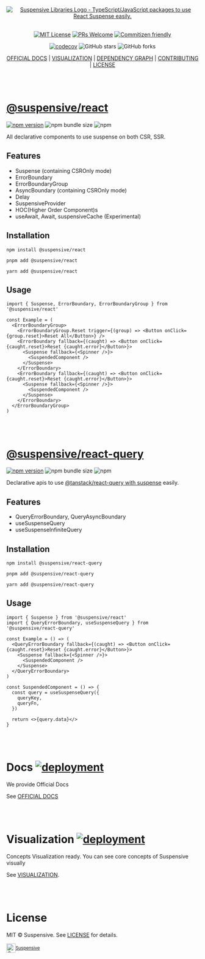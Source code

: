 <div align="center">
  <a href="https://suspensive.org" title="Suspensive Libraries - TypeScript/JavaScript packages to use React Suspense easily">
    <img src="https://raw.githubusercontent.com/suspensive/react/main/websites/docs/static/banner.png" alt="Suspensive Libraries Logo - TypeScript/JavaScript packages to use React Suspense easily." />
  </a>
</div>

<br/>

<div align="center">

[![MIT License](https://img.shields.io/badge/license-MIT-blue.svg?style=for-the-badge&color=61DAFB)](https://github.com/suspensive/react/blob/main/LICENSE) [![PRs Welcome](https://img.shields.io/badge/PRs-welcome-deepgreen.svg?style=for-the-badge&color=blue)](https://github.com/suspensive/react/pulls) [![Commitizen friendly](https://img.shields.io/badge/commitizen-friendly-deepgreen.svg?style=for-the-badge&color=blue)](http://commitizen.github.io/cz-cli/)

[![codecov](https://codecov.io/gh/suspensive/react/branch/main/graph/badge.svg?token=H4VQ71NJ16)](https://codecov.io/gh/suspensive/react) ![GitHub stars](https://img.shields.io/github/stars/suspensive/react?style=social) ![GitHub forks](https://img.shields.io/github/forks/suspensive/react?style=social) 

</div>

<div align="center">

[OFFICIAL DOCS](https://suspensive.org) | [VISUALIZATION](https://visualization.suspensive.org) | [DEPENDENCY GRAPH](https://graph.suspensive.org) | [CONTRIBUTING](https://github.com/suspensive/react/pulls) | [LICENSE](./LICENSE)

</div>

<br/>
<br/>

# [@suspensive/react](https://suspensive.org/docs/react/README.i18n)

[![npm version](https://img.shields.io/npm/v/@suspensive/react?color=61DAFB)](https://www.npmjs.com/package/@suspensive/react) ![npm bundle size](https://img.shields.io/bundlephobia/minzip/@suspensive/react?color=blue) ![npm](https://img.shields.io/npm/dm/@suspensive/react?color=blue)

All declarative components to use suspense on both CSR, SSR.

## Features

- Suspense (containing CSROnly mode)
- ErrorBoundary
- ErrorBoundaryGroup
- AsyncBoundary (containing CSROnly mode)
- Delay
- SuspensiveProvider
- HOC(Higher Order Component)s
- useAwait, Await, suspensiveCache (Experimental)

## Installation

```shell
npm install @suspensive/react
```

```shell
pnpm add @suspensive/react
```

```shell
yarn add @suspensive/react
```

## Usage

```tsx
import { Suspense, ErrorBoundary, ErrorBoundaryGroup } from '@suspensive/react'

const Example = (
  <ErrorBoundaryGroup>
    <ErrorBoundaryGroup.Reset trigger={(group) => <Button onClick={group.reset}>Reset All</Button>} />
    <ErrorBoundary fallback={(caught) => <Button onClick={caught.reset}>Reset {caught.error}</Button>}>
      <Suspense fallback={<Spinner />}>
        <SuspendedComponent />
      </Suspense>
    </ErrorBoundary>
    <ErrorBoundary fallback={(caught) => <Button onClick={caught.reset}>Reset {caught.error}</Button>}>
      <Suspense fallback={<Spinner />}>
        <SuspendedComponent />
      </Suspense>
    </ErrorBoundary>
  </ErrorBoundaryGroup>
)
```

<br/>
<br/>

# [@suspensive/react-query](https://suspensive.org/docs/react-query/README.i18n)

[![npm version](https://img.shields.io/npm/v/@suspensive/react-query?color=61DAFB)](https://www.npmjs.com/package/@suspensive/react-query) ![npm bundle size](https://img.shields.io/bundlephobia/minzip/@suspensive/react-query?color=blue) ![npm](https://img.shields.io/npm/dm/@suspensive/react-query?color=blue)

Declarative apis to use [@tanstack/react-query with suspense](https://tanstack.com/query/v4/docs/guides/suspense) easily.

## Features

- QueryErrorBoundary, QueryAsyncBoundary
- useSuspenseQuery
- useSuspenseInfiniteQuery

## Installation

```shell
npm install @suspensive/react-query
```

```shell
pnpm add @suspensive/react-query
```

```shell
yarn add @suspensive/react-query
```

## Usage

```tsx
import { Suspense } from '@suspensive/react'
import { QueryErrorBoundary, useSuspenseQuery } from '@suspensive/react-query'

const Example = () => (
  <QueryErrorBoundary fallback={(caught) => <Button onClick={caught.reset}>Reset {caught.error}</Button>}>
    <Suspense fallback={<Spinner />}>
      <SuspendedComponent />
    </Suspense>
  </QueryErrorBoundary>
)

const SuspendedComponent = () => {
  const query = useSuspenseQuery({
    queryKey,
    queryFn,
  })

  return <>{query.data}</>
}
```

<br/>
<br/>

# Docs [![deployment](https://img.shields.io/github/deployments/suspensive/react/Production%20%E2%80%93%20docs?label=vercel&logo=vercel&logoColor=white)](https://suspensive.org)

We provide Official Docs

See [OFFICIAL DOCS](https://suspensive.org)

<br/>
<br/>

# Visualization [![deployment](https://img.shields.io/github/deployments/suspensive/react/Production%20%E2%80%93%20Visualization?label=vercel&logo=vercel&logoColor=white)](https://visualization.suspensive.org)

Concepts Visualization ready. You can see core concepts of Suspensive visually

See [VISUALIZATION](https://visualization.suspensive.org).

<br/>
<br/>

# License

MIT © Suspensive. See [LICENSE](./LICENSE) for details.

<div align="center">
  <a title="Suspensive" href="https://github.com/suspensive">
    <div style='display:flex; align-items:center;'>
      <img alt="Suspensive" src="https://raw.githubusercontent.com/suspensive/react/main/websites/docs/static/img/logo_notcropped.png" width="24">
      <sup>Suspensive</sup>
    </div>
  </a>
</div>
